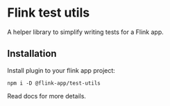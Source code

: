 # Flink test utils

A helper library to simplify writing tests for a Flink app.

## Installation

Install plugin to your flink app project:

```
npm i -D @flink-app/test-utils
```

Read docs for more details.
